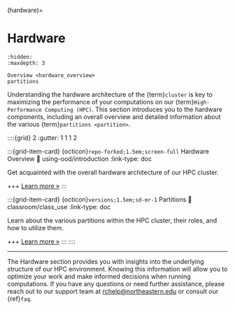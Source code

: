 (hardware)=
# Hardware

```{toctree}
:hidden:
:maxdepth: 3

Overview <hardware_overview>
partitions
```
Understanding the hardware architecture of the {term}`cluster` is key to maximizing the performance of your computations on our {term}`High-Performance Computing (HPC)`. This section introduces you to the hardware components, including an overall overview and detailed information about the various {term}`partitions <partition>`.

<!-- ::::{grid} 2

:::{grid-item-card} {ref}`hardware-overview`
:::
:::{grid-item-card} {ref}`partition-names`
:::
:::: -->

::::{grid} 2
:gutter: 1 1 1 2

:::{grid-item-card} {octicon}`repo-forked;1.5em;screen-full` Hardware Overview
:link: using-ood/introduction
:link-type: doc

Get acquainted with the overall hardware architecture of our HPC cluster.

+++
[Learn more »](hardware/hardware_overview)
:::

:::{grid-item-card} {octicon}`versions;1.5em;sd-mr-1` Partitions
:link: classroom/class_use
:link-type: doc

Learn about the various partitions within the HPC cluster, their roles, and how to utilize them.

+++
[Learn more »](hardware/partitions)
:::
::::

---
The Hardware section provides you with insights into the underlying structure of our HPC environment. Knowing this information will allow you to optimize your work and make informed decisions when running computations. If you have any questions or need further assistance, please reach out to our support team at <rchelp@northeastern.edu> or consult our {ref}`faq`.
